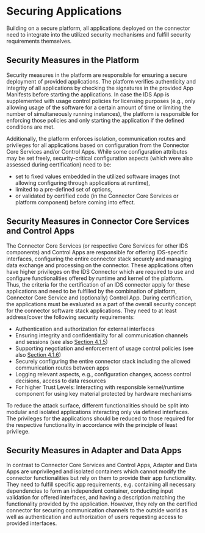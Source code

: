 # Securing Applications

Building on a secure platform, all applications deployed on the connector need to integrate into the utilized security mechanisms and fulfill security requirements themselves.

## Security Measures in the Platform
Security measures in the platform are responsible for ensuring a secure deployment of provided applications.
The platform verifies authenticity and integrity of all applications by checking the signatures in the provided App Manifests before starting the applications.
In case the IDS App is supplemented with usage control policies for licensing purposes (e.g., only allowing usage of the software for a certain amount of time or limiting the number of simultaneously running instances), the platform is responsible for enforcing those policies and only starting the application if the defined conditions are met.

Additionally, the platform enforces isolation, communication routes and privileges for all applications based on configuration from the Connector Core Services and/or Control Apps. While some configuration attributes may be set freely, security-critical configuration aspects (which were also assessed during certification) need to be:
* set to fixed values embedded in the utilized software images (not allowing configuring through applications at runtime),
* limited to a pre-defined set of options,
* or validated by certified code (in the Connector Core Services or platform component) before coming into effect.

## Security Measures in Connector Core Services and Control Apps
The Connector Core Services (or respective Core Services for other IDS components) and Control Apps are responsible for offering IDS-specific interfaces, configuring the entire connector stack securely and managing data exchange and processing on the connector.
These applications often have higher privileges on the IDS Connector which are required to use and configure functionalities offered by runtime and kernel of the platform.
Thus, the criteria for the certification of an IDS connector apply for these applications and need to be fulfilled by the combination of platform, Connector Core Service and (optionally) Control App.
During certification, the applications must be evaluated as a part of the overall security concept for the connector software stack applications. They need to at least address/cover the following security requirements:

* Authentication and authorization for external interfaces
* Ensuring integrity and confidentiality for all communication channels and sessions (see also [Section 4.1.5](./4_1_5_Securing_Interaction_between_IDS_components.md))
* Supporting negotiation and enforcement of usage control policies (see also [Section 4.1.6](./4_1_6_Usage_Control.md))
* Securely configuring the entire connector stack including the allowed communication routes between apps
* Logging relevant aspects, e.g., configuration changes, access control decisions, access to data resources
* For higher Trust Levels: Interacting with responsible kernel/runtime component for using key material protected by hardware mechanisms

To reduce the attack surface, different functionalities should be split into modular and isolated applications interacting only via defined interfaces. The privileges for the applications should be reduced to those required for the respective functionality in accordance with the principle of least privilege.

## Security Measures in Adapter and Data Apps
In contrast to Connector Core Services and Control Apps, Adapter and Data Apps are unprivileged and isolated containers which cannot modify the connector functionalities but rely on them to provide their app functionality. They need to fulfill specific app requirements, e.g. containing all necessary dependencies to form an independent container, conducting input validation for offered interfaces, and having a description matching the functionality provided by the application.
However, they rely on the certified connector for securing communication channels to the outside world as well as authentication and authorization of users requesting access to provided interfaces.
